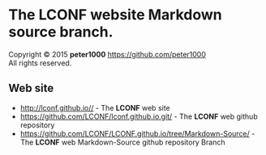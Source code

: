 # The LCONF website Markdown source branch.

Copyright © 2015 **peter1000** <https://github.com/peter1000> <br />
All rights reserved.


## Web site 

* <http://lconf.github.io//> - The **LCONF** web site
* <https://github.com/LCONF/lconf.github.io.git/> - The **LCONF** web github repository
* <https://github.com/LCONF/LCONF.github.io/tree/Markdown-Source/> - The **LCONF** web Markdown-Source github repository Branch

